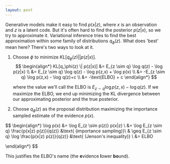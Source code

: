 ```yaml
---
layout: post
---
```


Generative models make it easy to find $p(x\vert z)$, where $x$ is an observation and $z$ is a latent code. But it's often hard to find the posterior $p(z \vert x)$, so we try to approximate it. Variational inference tries to find the best approximation within some family of distributions $q_\phi(z)$.  What does 'best' mean here? There's two ways to look at it. 

1. Choose $\phi$ to minimize $KL[q_\phi(z)  \vert \vert p(z|x)]$. 
   $$
   \begin{align*}
   KL[q_\phi(z)  \|  p(z|x)] &= E_{z \sim q} \log q(z) - \log p(z|x) \\
   &= E_{z \sim q} \log q(z) - \log p(z,x) + \log p(x) \\
   &= -E_{z \sim q} \log p(z,x) - \log q(z)+c \\
   &= -\text{ELBO} + c
   \end{align*}
   $$

   where the value we'll call the ELBO is $E_{z \sim q} \log p(z,x) - \log q(z)$. If we maximize the ELBO, we end up minimizing the KL divergence between our approximating posterior and the true posterior. 

2. Choose $q_\phi(z)$ as the proposal distribution maximizing the importance sampled estimate of the evidence $p(x)$. 

$$
\begin{align*}
\log p(x) &= \log E_{z \sim p(z)} p(x|z) \\
&= \log E_{z \sim q} \frac{p(x|z) p(z)}{q(z)} &\text{ (importance sampling)}\\
& \geq E_{z \sim q} \log \frac{p(x|z) p(z)}{q(z)} &\text{ (Jenson's inequality)} \\
&= ELBO


\end{align*}
$$

   This justifies the ELBO's name (the **e**vidence **l**ower **bo**und). 

